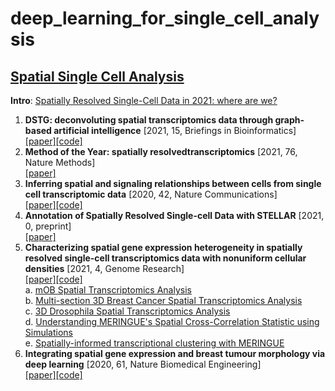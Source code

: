 # deep_learning_for_single_cell_analysis


## [Spatial Single Cell Analysis](#content) 
**Intro**: [Spatially Resolved Single-Cell Data in 2021: where are we?](https://scipio.bio/blogs/spatially-single-cell-data-2021/)
1. **DSTG: deconvoluting spatial transcriptomics data through graph-based artificial intelligence** [2021, 15, Briefings in Bioinformatics] <br/>
   [[paper]](https://academic.oup.com/bib/article/22/5/bbaa414/6105942)[[code]](https://github.com/Su-informatics-lab/DSTG)
2. **Method of the Year: spatially resolvedtranscriptomics** [2021, 76, Nature Methods] <br/>
   [[paper]](https://www.nature.com/articles/s41592-020-01033-y)
3. **Inferring spatial and signaling relationships between cells from single cell transcriptomic data** [2020, 42, Nature Communications] <br/>
   [[paper]](https://www.nature.com/articles/s41467-020-15968-5)[[code]](https://github.com/zcang/SpaOTsc)
4. **Annotation of Spatially Resolved Single-cell Data with STELLAR** [2021, 0, preprint] <br/>
   [[paper]](https://www.biorxiv.org/content/10.1101/2021.11.24.469947v1)
5. **Characterizing spatial gene expression heterogeneity in spatially resolved single-cell transcriptomics data with nonuniform cellular densities** [2021, 4, Genome Research] <br/>
   [[paper]](https://genome.cshlp.org/content/early/2021/05/25/gr.271288.120)[[code]](https://github.com/JEFworks-Lab/MERINGUE) <br/>
   a. [mOB Spatial Transcriptomics Analysis](https://github.com/JEFworks-Lab/MERINGUE/blob/master/docs/mOB_analysis.md) <br/>
   b. [Multi-section 3D Breast Cancer Spatial Transcriptomics Analysis](https://github.com/JEFworks-Lab/MERINGUE/blob/master/docs/BCL_analysis.md) <br/>
   c. [3D Drosophila Spatial Transcriptomics Analysis](https://github.com/JEFworks-Lab/MERINGUE/blob/master/docs/drosophila_3D_analysis.md) <br/>
   d. [Understanding MERINGUE's Spatial Cross-Correlation Statistic using Simulations](https://github.com/JEFworks-Lab/MERINGUE/blob/master/docs/simulation.md) <br/>
   e. [Spatially-informed transcriptional clustering with MERINGUE](https://github.com/JEFworks-Lab/MERINGUE/blob/master/docs/spatial_clustering.md) <br/>
6. **Integrating spatial gene expression and breast tumour morphology via deep learning** [2020, 61, Nature Biomedical Engineering] <br/>
   [[paper]](https://www.nature.com/articles/s41551-020-0578-x)[[code]](https://github.com/bryanhe/ST-Net)

